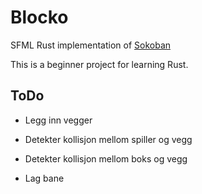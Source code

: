 # Blocko
SFML Rust implementation of [Sokoban](https://en.wikipedia.org/wiki/Sokoban)

This is a beginner project for learning Rust.

## ToDo
- Legg inn vegger
- Detekter kollisjon mellom spiller og vegg
- Detekter kollisjon mellom boks og vegg

- Lag bane
